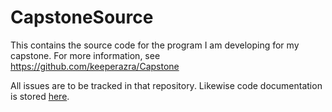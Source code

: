 # CapstoneSource
This contains the source code for the program I am developing for my capstone. For more information, see https://github.com/keeperazra/Capstone

All issues are to be tracked in that repository. Likewise code documentation is stored [here](https://github.com/keeperazra/Capstone/wiki/Code-Documentation).
